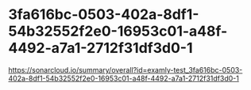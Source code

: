 # 3fa616bc-0503-402a-8df1-54b32552f2e0-16953c01-a48f-4492-a7a1-2712f31df3d0-1
https://sonarcloud.io/summary/overall?id=examly-test_3fa616bc-0503-402a-8df1-54b32552f2e0-16953c01-a48f-4492-a7a1-2712f31df3d0-1
